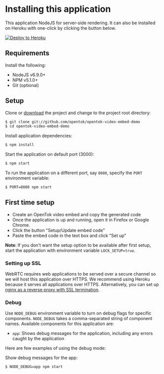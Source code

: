 # Installing this application

This application NodeJS for server-side rendering. It can also be installed on Heroku with one-click by clicking the button below.

[![Deploy to Heroku](https://www.herokucdn.com/deploy/button.svg)](https://heroku.com/deploy?template=https://github.com/opentok/opentok-video-embed-demo/tree/master)

## Requirements

Install the following:

- NodeJS v6.9.0+
- NPM v5.1.0+
- Git (optional)

## Setup

Clone or [download](https://github.com/opentok/opentok-video-embed-demo/archive/master.zip) the project and change to the project root directory:

```sh
$ git clone git://github.com/opentok/opentok-video-embed-demo
$ cd opentok-video-embed-demo
```

Install application dependencies:

```sh
$ npm install
```

Start the application on default port (3000):

```sh
$ npm start
```

To run the application on a different port, say `8080`, specify the `PORT` environment variable:

```sh
$ PORT=8080 npm start
```

## First time setup

- Create an OpenTok video embed and copy the generated code
- Once the application is up and running, open it in Firefox or Google Chrome.
- Click the button "Setup/Update embed code"
- Paste the embed code in the text box and click "Set up"

**Note**: If you don't want the setup option to be available after first setup, start the application with environment variable `LOCK_SETUP=true`.

### Setting up SSL

WebRTC requires web applications to be served over a secure channel so we will host this application  over HTTPS. We recommend using Heroku because it serves all applications over HTTPS. Alternatively, you can set up [nginx as a reverse proxy with SSL termination](https://www.sitepoint.com/configuring-nginx-ssl-node-js/).

### Debug

Use `NODE_DEBUG` environment variable to turn on debug flags for specific components. `NODE_DEBUG` takes a comma-separated string of component names. Available components for this application are:

- `app`: Shows debug messages for the application, including any errors caught by the application

Here are few examples of using the debug mode:

Show debug messages for the app:

```sh
$ NODE_DEBUG=app npm start
```
